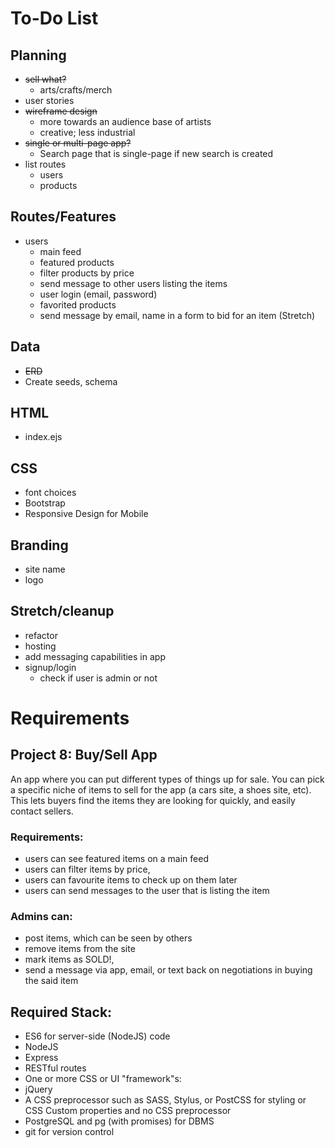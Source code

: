# To-Do List

## Planning

* ~~sell what?~~
  - arts/crafts/merch
* user stories
* ~~wireframe design~~
  - more towards an audience base of artists
  - creative; less industrial
* ~~single or multi-page app?~~
  - Search page that is single-page if new search is created
* list routes
  - users
  - products



## Routes/Features
  * users 
    * main feed
    * featured products
    * filter products by price
    * send message to other users listing the items
    * user login (email, password)
    * favorited products
    * send message by email, name in a form to bid for an item (Stretch)

## Data
* ~~ERD~~
* Create seeds, schema

## HTML
* index.ejs

## CSS
* font choices
* Bootstrap
* Responsive Design for Mobile

## Branding
* site name
* logo

## Stretch/cleanup
* refactor
* hosting
* add messaging capabilities in app
* signup/login
  * check if user is admin or not

# Requirements

## Project 8: Buy/Sell App

An app where you can put different types of things up for sale. You can pick a specific niche of items to sell for the app (a cars site, a shoes site, etc). This lets buyers find the items they are looking for quickly, and easily contact sellers.

### Requirements:
* users can see featured items on a main feed
* users can filter items by price,
* users can favourite items to check up on them later
* users can send messages to the user that is listing the item

### Admins can:

* post items, which can be seen by others
* remove items from the site
* mark items as SOLD!,
* send a message via app, email, or text back on negotiations in buying the said item

## Required Stack:

* ES6 for server-side (NodeJS) code
* NodeJS
* Express
* RESTful routes
* One or more CSS or UI "framework"s:
* jQuery
* A CSS preprocessor such as SASS, Stylus, or PostCSS for styling or CSS Custom properties and no CSS preprocessor
* PostgreSQL and pg (with promises) for DBMS
* git for version control

